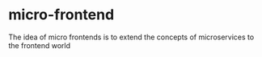 # micro-frontend
The idea of micro frontends is to extend the concepts of microservices to the frontend world
